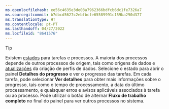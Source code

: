 ```yaml
---
ms.openlocfilehash: ee56c4635e3de03a7962366bdfcb6dc1fe7326a7
ms.sourcegitcommit: b7dbcd5627c2ebfbcfe65589991c159ba290d377
ms.translationtype: HT
ms.contentlocale: pt-PT
ms.lasthandoff: 04/27/2022
ms.locfileid: "8641576"
---
```

> [!TIP] 
> Existem [estados](../system.md#status-definitions) para tarefas e processos. A maioria dos processos depende de outros processos de origem, tais como origens de dados e [atualizações](../system.md#refresh-processes) da criação de perfis de dados. Selecione o estado para abrir o painel **Detalhes do progresso** e ver o progresso das tarefas. Em cada tarefa, pode selecionar **Ver detalhes** para obter mais informações sobre o progresso, tais como o tempo de processamento, a data do último processamento, e quaisquer erros e avisos aplicáveis associados à tarefa ou ao processo. Pode utilizar o botão de alternar **Fluxo de trabalho completo** no final do painel para ver outros processos no sistema.
